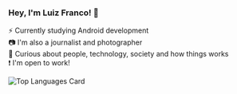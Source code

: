 ### Hey, I'm Luiz Franco! 👋

:zap:   Currently studying Android development  
:camera:  I'm also a journalist and photographer  
🧠 Curious about people, technology, society and how things works  
❗ I'm open to work!

![Top Languages Card](https://github-readme-stats.vercel.app/api/top-langs/?username=luizzfranco&layout=compact&theme=gotham)
